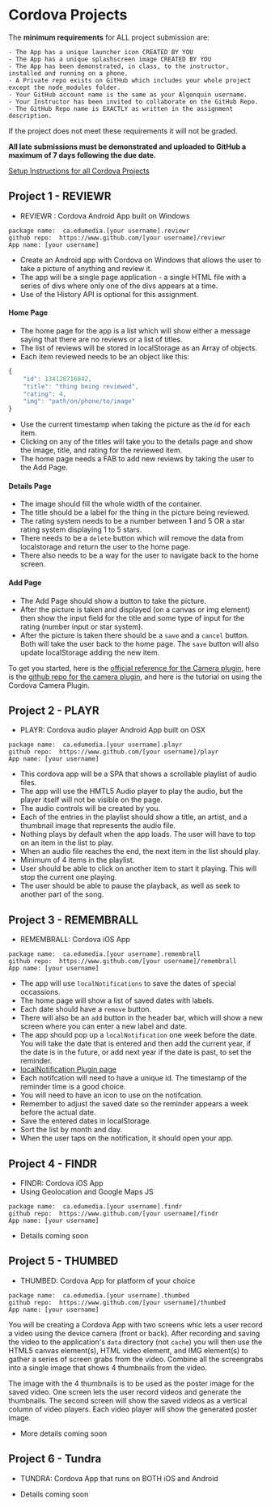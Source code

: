 # Cordova Projects

The **minimum requirements** for ALL project submission are:

    - The App has a unique launcher icon CREATED BY YOU
    - The App has a unique splashscreen image CREATED BY YOU
    - The App has been demonstrated, in class, to the instructor, installed and running on a phone.
    - A Private repo exists on GitHub which includes your whole project except the node_modules folder.
    - Your GitHub account name is the same as your Algonquin username.
    - Your Instructor has been invited to collaborate on the GitHub Repo.
    - The GitHub Repo name is EXACTLY as written in the assignment description.

If the project does not meet these requirements it will not be graded.

**All late submissions must be demonstrated and uploaded to GitHub a maximum of 7 days following the due date.**

[Setup Instructions for all Cordova Projects](./project-setup.md)

## Project 1 - REVIEWR

- REVIEWR : Cordova Android App built on Windows

```
package name:  ca.edumedia.[your username].reviewr
github repo:  https://www.github.com/[your username]/reviewr
App name: [your username]
```

- Create an Android app with Cordova on Windows that allows the user to take a picture of anything and review it. 
- The app will be a single page application - a single HTML file with a series of divs where only one of the divs appears at a time.
- Use of the History API is optional for this assignment.

#### Home Page

- The home page for the app is a list which will show either a message saying that there are no reviews or a list of titles.
- The list of reviews will be stored in localStorage as an Array of objects. 
- Each item reviewed needs to be an object like this:

```js
{
    "id": 134128716842,
    "title": "thing being reviewed",
    "rating": 4,
    "img": "path/on/phone/to/image" 
}
```

- Use the current timestamp when taking the picture as the id for each item.
- Clicking on any of the titles will take you to the details page and show the image, title, and rating for the reviewed item.
- The home page needs a FAB to add new reviews by taking the user to the Add Page.

#### Details Page

- The image should fill the whole width of the container.
- The title should be a label for the thing in the picture being reviewed.
- The rating system needs to be a number between 1 and 5 OR a star rating system displaying 1 to 5 stars.
- There needs to be a `delete` button which will remove the data from localstorage and return the user to the home page.
- There also needs to be a way for the user to navigate back to the home screen.

#### Add Page

- The Add Page should show a button to take the picture. 
- After the picture is taken and displayed (on a canvas or img element) then show the input field for the title and some type of input for the rating (number input or star system).
- After the picture is taken there should be a `save` and a `cancel` button. Both will take the user back to the home page. The `save` button will also update localStorage adding the new item.

To get you started, here is the [official reference for the Camera plugin](https://cordova.apache.org/docs/en/8.x/reference/cordova-plugin-camera/index.html), here is the [github repo for the camera plugin](https://github.com/apache/cordova-plugin-camera), and here is the tutorial on using the Cordova Camera Plugin.

<YouTube
    title="Cordova Camera Plugin"
    url="https://www.youtube.com/embed/jlL1RuW9Kiw"
/>

## Project 2 - PLAYR

- PLAYR: Cordova audio player Android App built on OSX

```
package name:  ca.edumedia.[your username].playr
github repo:  https://www.github.com/[your username]/playr
App name: [your username]
```

- This cordova app will be a SPA that shows a scrollable playlist of audio files. 
- The app will use the HMTL5 Audio player to play the audio, but the player itself will not be visible on the page.
- The audio controls will be created by you.
- Each of the entries in the playlist should show a title, an artist, and a thumbnail image that represents the audio file.
- Nothing plays by default when the app loads. The user will have to top on an item in the list to play.
- When an audio file reaches the end, the next item in the list should play.
- Minimum of 4 items in the playlist.
- User should be able to click on another item to start it playing. This will stop the current one playing.
- The user should be able to pause the playback, as well as seek to another part of the song.

## Project 3 - REMEMBRALL

- REMEMBRALL: Cordova iOS App

```
package name:  ca.edumedia.[your username].remembrall
github repo:  https://www.github.com/[your username]/remembrall
App name: [your username]
```

- The app will use `localNotifications` to save the dates of special occassions.
- The home page will show a list of saved dates with labels.
- Each date should have a `remove` button.
- There will also be an `add` button in the header bar, which will show a new screen where you can enter a new label and date.
- The app should pop up a `localNotification` one week before the date. You will take the date that is entered and then add the current year, if the date is in the future, or add next year if the date is past, to set the reminder.
- [localNotification Plugin page](https://github.com/katzer/cordova-plugin-local-notifications)
- Each notifcation will need to have a unique id. The timestamp of the reminder time is a good choice.
- You will need to have an icon to use on the notifcation.
- Remember to adjust the saved date so the reminder appears a week before the actual date.
- Save the entered dates in localStorage.
- Sort the list by month and day.
- When the user taps on the notification, it should open your app.

## Project 4 - FINDR

- FINDR: Cordova iOS App
- Using Geolocation and Google Maps JS

```
package name:  ca.edumedia.[your username].findr
github repo:  https://www.github.com/[your username]/findr
App name: [your username]
```

- Details coming soon

## Project 5 - THUMBED

- THUMBED: Cordova App for platform of your choice

```
package name:  ca.edumedia.[your username].thumbed
github repo:  https://www.github.com/[your username]/thumbed
App name: [your username]
```

You will be creating a Cordova App with two screens whic lets a user record a video using the device camera (front or back). After recording and saving the video to the application's `data` directory (not `cache`) you will then use the HTML5 canvas element(s), HTML video element, and IMG element(s) to gather a series of screen grabs from the video. Combine all the screengrabs into a single image that shows 4 thumbnails from the video.

The image with the 4 thumbnails is to be used as the poster image for the saved video. One screen lets the user record videos and generate the thumbnails. The second screen will show the saved videos as a vertical column of video players. Each video player will show the generated poster image.

- More details coming soon


## Project 6 - Tundra

- TUNDRA: Cordova App that runs on BOTH iOS and Android

- Details coming soon


